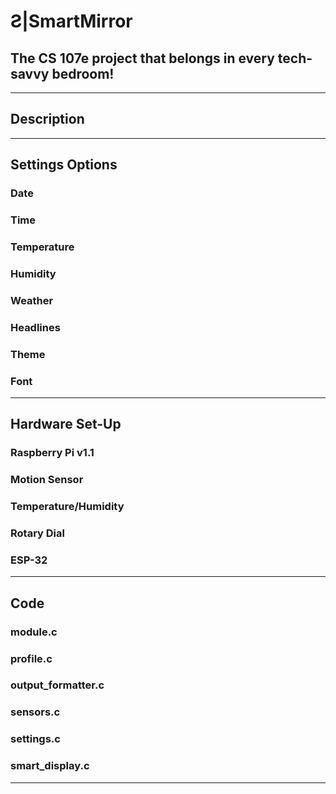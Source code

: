 # **Ƨ|S**martMirror
## The CS 107e project that belongs in every tech-savvy bedroom!
------
## Description

------
## Settings Options
### Date
### Time
### Temperature
### Humidity
### Weather
### Headlines
### Theme 
### Font

------
## Hardware Set-Up
### Raspberry Pi v1.1
### Motion Sensor
### Temperature/Humidity
### Rotary Dial
### ESP-32

------
## Code
### module.c
### profile.c
### output_formatter.c
### sensors.c
### settings.c
### smart_display.c

------

